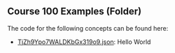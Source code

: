 ## Course 100 Examples \(Folder\)

The code for the following concepts can be found here: 

- [TjZh9Ypo7WALDKbGx319o9.json](TjZh9Ypo7WALDKbGx319o9.json): Hello World
